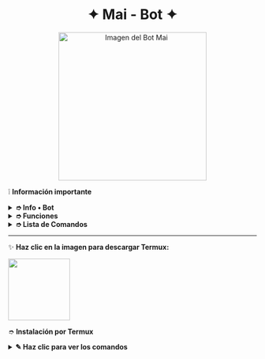 <h1 align="center">✦ Mai - Bot ✦</h1>
<p align="center"><img src="https://files.catbox.moe/elx34q.jpg" alt="Imagen del Bot Mai" width="300px"></p>

❕️ **Información importante**

<details>
  <summary><b> ➮ Info • Bot</b></summary>
  Este proyecto no está afiliado de ninguna manera con WhatsApp, Inc. WhatsApp es una marca registrada de WhatsApp LLC, y este bot es un desarrollo independiente que no tiene ninguna relación oficial con la compañía.
</details>

<details>
  <summary><b> ➮ Funciones</b></summary>
  
  Bot en desarrollo, si presenta alguna falla, reportar al creador para darle una solución óptima.
  
  ✦ *Funcionalidades Principales*:
  - [x] Interacción con voz y texto  
  - [x] Bienvenida personalizada y mensajes de salida  
  - [x] Antidelete, antilink, antifake, etc.  
  - [x] SubBots (Jadibots multiusuario)  
  - [x] Juegos integrados (RPG, verdad o reto, adivinanzas)  
  - [x] Conversación estilo Chatbot (Simsimi, GPT, etc.)  
  - [x] Sistema de economía y tienda  
  - [x] Personalización de menú y perfil  
  - [x] Herramientas para grupos y admins  
  - [x] Convertidor de stickers (imagen/video/audio a sticker)  
  - [x] Descargas de YouTube, Spotify, TikTok y más  
  - [x] Comandos +18 (activables)  
  - [x] Comandos con botones y listas interactivas  
</details>

<details>
  <summary><b> ➮ Lista de Comandos</b></summary>

  ✦ *Información General*  
  - .ping  
  - .infobot  
  - .estado 

  ✦ *Descargas*  
  - .play (nombre)  
  - .ytmp3 (usa link)  
  - .ytmp4  (usa link 
  - .spotify  
  - .tiktok  
  - .pinterest  

  ✦ *Grupo*  
  - .welcome on/off  
  - .antilink on/off  
  - .kick @user  
  - .promote / .demote  
  - .linkgc  
  - .invocar  

  ✦ *Juegos y Diversión*  
  - .ppt (piedra papel o tijera)  
  - .verdad / .reto  
  - .mates  
  - .tictactoe  
  - .adivinanza  

  ✦ *Chatbot y AI*  
  - .simi on/off  
  - .ia (texto)  
  - .dalle (imagen IA)  

  ✦ *Economía y RPG*  
  - .reg  
  - .perfil  
  - .trabajar  
  - .tienda  
  - .comprar mascota  
  - .alimentar mascota  
  - .aventura  
  - .top  

  ✦ *Stickers y Multimedia*  
  - .sticker (de imagen/video/gif)  
  - .toimg (de sticker a imagen)  
  - .tomp3 (de video a audio)  
  - .robar (cambiar autor de sticker)  

  ✦ *Propietario*  
  - .reiniciar  
  - .actualizar  
  - .bcgc  
  - .addowner  

</details>

---

✨ **Haz clic en la imagen para descargar Termux:**

<a href="https://www.mediafire.com/file/llugt4zgj7g3n3u/com.termux_1020.apk/file">
  <img src="https://qu.ax/finc.jpg" height="125px">
</a>

➮ **Instalación por Termux**

<details>
  <summary><b> ✎ Haz clic para ver los comandos </b></summary>

  ❀ Instalación manual por Termux:
